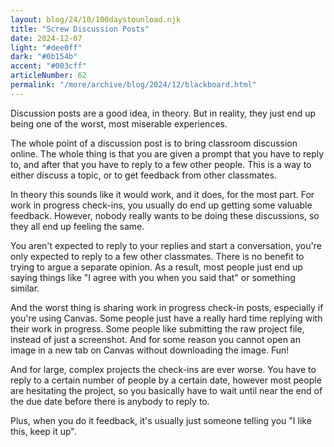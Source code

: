 ```yaml
---
layout: blog/24/10/100daystounload.njk
title: "Screw Discussion Posts"
date: 2024-12-07
light: "#dee0ff"
dark: "#0b154b"
accent: "#003cff"
articleNumber: 62
permalink: "/more/archive/blog/2024/12/blackboard.html"
---
```

Discussion posts are a good idea, in theory. But in reality, they just end up being one of the worst, most miserable experiences.

The whole point of a discussion post is to bring classroom discussion online. The whole thing is that you are given a prompt that you have to reply to, and after that you have to reply to a few other people. This is a way to either discuss a topic, or to get feedback from other classmates.

In theory this sounds like it would work, and it does, for the most part. For work in progress check-ins, you usually do end up getting some valuable feedback. However, nobody really wants to be doing these discussions, so they all end up feeling the same.

You aren't expected to reply to your replies and start a conversation, you're only expected to reply to a few other classmates. There is no benefit to trying to argue a separate opinion. As a result, most people just end up saying things like "I agree with you when you said that" or something similar.

And the worst thing is sharing work in progress check-in posts, especially if you're using Canvas. Some people just have a really hard time replying with their work in progress. Some people like submitting the raw project file, instead of just a screenshot. And for some reason you cannot open an image in a new tab on Canvas without downloading the image. Fun!

And for large, complex projects the check-ins are ever worse. You have to reply to a certain number of people by a certain date, however most people are hesitating the project, so you basically have to wait until near the end of the due date before there is anybody to reply to.

Plus, when you do it feedback, it's usually just someone telling you "I like this, keep it up".